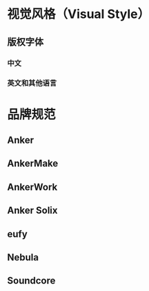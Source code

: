# 视觉风格（Visual Style）
## 版权字体
### 中文
### 英文和其他语言

# 品牌规范
## Anker
## AnkerMake
## AnkerWork 
## Anker Solix 
## eufy
## Nebula
## Soundcore